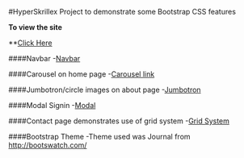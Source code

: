 #HyperSkrillex
Project to demonstrate some Bootstrap CSS features

**To view the site**

**[Click Here](http://hyperskrillex.herokuapp.com/home)

####Navbar
-[Navbar](http://getbootstrap.com/components/#navbar)

####Carousel on home page
-[Carousel link](http://getbootstrap.com/javascript/#carousel)

####Jumbotron/circle images on about page
-[Jumbotron](http://getbootstrap.com/components/#jumbotron)

####Modal Signin
-[Modal](http://getbootstrap.com/javascript/#modals)

####Contact page demonstrates use of grid system
-[Grid System](http://getbootstrap.com/css/#grid-intro)

####Bootstrap Theme
-Theme used was Journal from http://bootswatch.com/